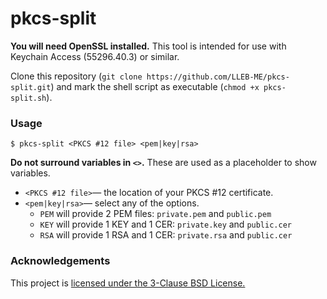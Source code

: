# pkcs-split

**You will need OpenSSL installed.** This tool is intended for use with Keychain Access (55296.40.3) or similar.

Clone this repository (`git clone https://github.com/LLEB-ME/pkcs-split.git`) and mark the shell script as executable (`chmod +x pkcs-split.sh`).

### Usage
`$ pkcs-split <PKCS #12 file> <pem|key|rsa>`

**Do not surround variables in `<>`.** These are used as a placeholder to show variables.
- `<PKCS #12 file>`— the location of your PKCS #12 certificate.
- `<pem|key|rsa>`— select any of the options.
  + `PEM` will provide 2 PEM files: `private.pem` and `public.pem`
  + `KEY` will provide 1 KEY and 1 CER: `private.key` and `public.cer`
  + `RSA` will provide 1 RSA and 1 CER: `private.rsa` and `public.cer`

### Acknowledgements
This project is [licensed under the 3-Clause BSD License.](/LICENSE)
